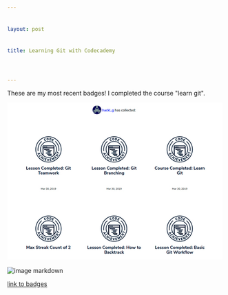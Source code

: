 ```yaml
---


layout: post


title: Learning Git with Codecademy



---
```





These are my most recent badges! I completed the course "learn git".



![image markdown](pictures_for_posts/GabrieleHackl_badges_git.jpg)


![image markdown](https://gabrielehackl.github.io/_posts/pictures_for_posts/GabrieleHackl_badges_git.jpg)

[link to badges](https://www.codecademy.com/users/hackl_g/achievements)